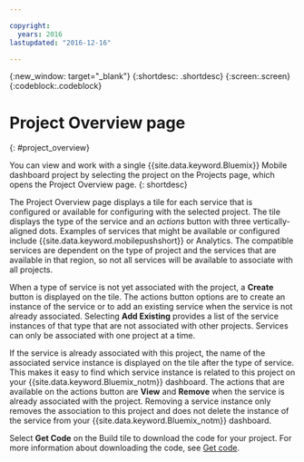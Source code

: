 ```yaml
---

copyright:
  years: 2016
lastupdated: "2016-12-16"

---
```

{:new_window: target="_blank"}
{:shortdesc: .shortdesc}
{:screen:.screen}
{:codeblock:.codeblock}


# Project Overview page
{: #project_overview}

You can view and work with a single {{site.data.keyword.Bluemix}} Mobile dashboard project by selecting the project on the Projects page, which opens the Project Overview page. 
{: shortdesc}

The Project Overview page displays a tile for each service that is configured or available for configuring with the selected project. The tile displays the type of the service and an *actions* button with three vertically-aligned dots. Examples of services that might be available or configured include {{site.data.keyword.mobilepushshort}} or Analytics. The compatible services are dependent on the type of project and the services that are available in that region, so not all services will be available to associate with all projects. 

 When a type of service is not yet associated with the project, a **Create** button is displayed on the tile. The actions button options are to create an instance of the service or to add an existing service when the service is not already associated. Selecting **Add Existing** provides a list of the service instances of that type that are not associated with other projects. Services can only be associated with one project at a time.

If the service is already associated with this project, the name of the associated service instance is displayed on the tile after the type of service. This makes it easy to find which service instance is related to this project on your {{site.data.keyword.Bluemix_notm}} dashboard. The actions that are available on the actions button are **View** and **Remove** when the service is already associated with the project. Removing a service instance only removes the association to this project and does not delete the instance of the service from your {{site.data.keyword.Bluemix_notm}} dashboard.

Select **Get Code** on the Build tile to download the code for your project. For more information about downloading the code, see [Get code](get_code.html). 

